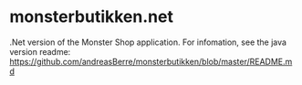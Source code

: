 monsterbutikken.net
===================

.Net version of the Monster Shop application. For infomation, see the java version readme: https://github.com/andreasBerre/monsterbutikken/blob/master/README.md
